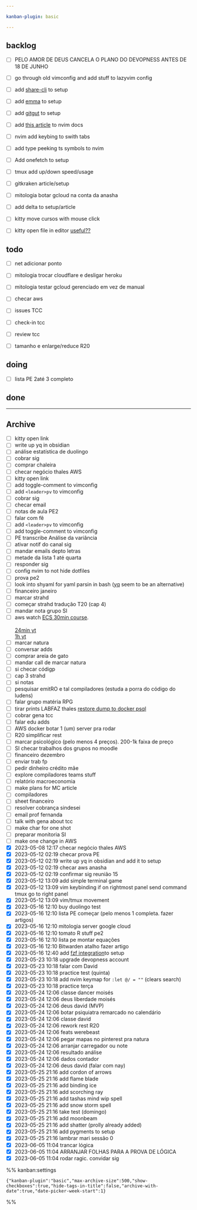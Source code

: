 ```yaml
---

kanban-plugin: basic

---
```


## backlog

- [ ] PELO AMOR DE DEUS CANCELA O PLANO DO DEVOPNESS ANTES DE 18 DE JUNHO
- [ ] go through old vimconfig and add stuff to lazyvim config
- [ ] add [share-cli](https://github.com/marionebl/share-cli) to setup
- [ ] add [emma](https://github.com/maticzav/emma-cli) to setup
- [ ] add [gitgut](https://github.com/GitGud-org/GitGud) to setup
- [ ] add [this article](https://alpha2phi.medium.com/neovim-for-beginners-lua-autocmd-and-keymap-functions-3bdfe0bebe42) to nvim docs
- [ ] nvim add keybing to swith tabs
- [ ] add type peeking ts symbols to nvim
- [ ] Add onefetch to setup
- [ ] tmux add up/down speed/usage
- [ ] gitkraken article/setup
- [ ] mitologia botar gcloud na conta da anasha
- [ ] add delta to setup/article
- [ ] kitty move cursos with mouse click
- [ ] kitty open file in editor [useful??](https://github.com/kovidgoyal/kitty/discussions/5731)


## todo

- [ ] net adicionar ponto
- [ ] mitologia trocar cloudflare e desligar heroku
- [ ] mitologia testar gcloud gerenciado em vez de manual
- [ ] checar aws
- [ ] issues TCC
- [ ] check-in tcc
- [ ] review tcc
- [ ] tamanho e enlarge/reduce R20


## doing

- [ ] lista PE 2até 3 completo


## done



***

## Archive

- [ ] kitty open link
- [ ] write up yq in obsidian
- [ ] análise estatística de duolingo
- [ ] cobrar sig
- [ ] comprar chaleira
- [ ] checar negócio thales AWS
- [ ] kitty open link
- [ ] add toggle-comment to vimconfig
- [ ] add `<leader>pv` to vimconfig
- [ ] cobrar sig
- [ ] checar email
- [ ] notas de aula PE2
- [ ] falar com fê
- [ ] add `<leader>pv` to vimconfig
- [ ] add toggle-comment to vimconfig
- [ ] PE transcribe Análise da variância
- [ ] ativar notif do canal sig
- [ ] mandar emails depto letras
- [ ] metade da lista 1 até quarta
- [ ] responder sig
- [ ] config nvim to not hide dotfiles
- [ ] prova pe2
- [ ] look into shyaml for yaml parsin in bash ([yq](https://github.com/mikefarah/yq#readme) seem to be an alternative)
- [ ] financeiro janeiro
- [ ] marcar strahd
- [ ] começar strahd tradução T20 (cap 4)
- [ ] mandar nota grupo SI
- [ ] aws watch [ECS 30min course](https://explore.skillbuilder.aws/learn/course/13597/play/60846/getting-started-with-amazon-elastic-container-service-v010100).<br><br>[24min yt](https://www.youtube.com/watch?v=_W2YeFfOvms)<br>[1h yt](https://www.youtube.com/watch?v=esISkPlnxL0)
- [ ] marcar natura
- [ ] conversar adds
- [ ] comprar areia de gato
- [ ] mandar call de marcar natura
- [ ] si checar códigp
- [ ] cap 3 strahd
- [ ] si notas
- [ ] pesquisar emitRO e tal compiladores (estuda a porra do código do ludens)
- [ ] falar grupo matéria RPG
- [ ] tirar prints LABFAZ thales [restore dump to docker psql](https://stackoverflow.com/questions/24718706/backup-restore-a-dockerized-postgresql-database)
- [ ] cobrar gena tcc
- [ ] falar edu adds
- [ ] AWS docker botar 1 (um) server pra rodar
- [ ] R20 simplificar rest
- [ ] marcar psicológico (pelo menos 4 preços). 200-1k faixa de preço
- [ ] SI checar trabalhos dos grupos no moodle
- [ ] financeiro dezembro
- [ ] enviar trab fp
- [ ] pedir dinheiro crédito mãe
- [ ] explore compiladores teams stuff
- [ ] relatório macroeconomia
- [ ] make plans for MC article
- [ ] compiladores
- [ ] sheet financeiro
- [ ] resolver cobrança sindesei
- [ ] email prof fernanda
- [ ] talk with gena about tcc
- [ ] make char for one shot
- [ ] preparar monitoria SI
- [ ] make one change in AWS
- [x] 2023-05-08 12:17 checar negócio thales AWS
- [x] 2023-05-12 02:19 checar prova PE
- [x] 2023-05-12 02:19 write up yq in obsidian and add it to setup
- [x] 2023-05-12 02:19 checar aws anasha
- [x] 2023-05-12 02:19 confirmar sig reunião 15
- [x] 2023-05-12 13:09 add simple terminal game
- [x] 2023-05-12 13:09 vim keybinding if on rightmost panel send command tmux go to right panel
- [x] 2023-05-12 13:09 vim/tmux movement
- [x] 2023-05-16 12:10 buy duolingo test
- [x] 2023-05-16 12:10 lista PE começar (pelo menos 1 completa. fazer artigos)
- [x] 2023-05-16 12:10 mitologia server google cloud
- [x] 2023-05-16 12:10 tomato R stuff pe2
- [x] 2023-05-16 12:10 lista pe montar equações
- [x] 2023-05-16 12:10 <C-S-l> Bitwarden atalho fazer artigo
- [x] 2023-05-16 12:40 add [fzf integration](https://www.tomshardware.com/how-to/fuzzy-search-linux)to setup
- [x] 2023-05-23 10:18 upgrade devopness account
- [x] 2023-05-23 10:18 falar com David
- [x] 2023-05-23 10:18 practice test (quinta)
- [x] 2023-05-23 10:18 add nvim keymap for `:let @/ = ""` (clears search)
- [x] 2023-05-23 10:18 practice terça
- [x] 2023-05-24 12:06 classe dancer moisés
- [x] 2023-05-24 12:06 deus liberdade moisés
- [x] 2023-05-24 12:06 deus david (MVP)
- [x] 2023-05-24 12:06 botar psiquiatra remarcado no calendário
- [x] 2023-05-24 12:06 classe david
- [x] 2023-05-24 12:06 rework rest R20
- [x] 2023-05-24 12:06 feats werebeast
- [x] 2023-05-24 12:06 pegar mapas no pinterest pra natura
- [x] 2023-05-24 12:06 arranjar carregador ou note
- [x] 2023-05-24 12:06 resultado análise
- [x] 2023-05-24 12:06 dados contador
- [x] 2023-05-24 12:06 deus david (falar com nay)
- [x] 2023-05-25 21:16 add cordon of arrows
- [x] 2023-05-25 21:16 add flame blade
- [x] 2023-05-25 21:16 add binding ice
- [x] 2023-05-25 21:16 add scorching ray
- [x] 2023-05-25 21:16 add tashas mind wip spell
- [x] 2023-05-25 21:16 add snow storm spell
- [x] 2023-05-25 21:16 take test (domingo)
- [x] 2023-05-25 21:16 add moonbeam
- [x] 2023-05-25 21:16 add shatter (prolly already added)
- [x] 2023-05-25 21:16 add pygments to setup
- [x] 2023-05-25 21:16 lambrar mari sessão 0
- [x] 2023-06-05 11:04 trancar lógica
- [x] 2023-06-05 11:04 ARRANJAR FOLHAS PARA A PROVA DE LÓGICA
- [x] 2023-06-05 11:04 rodar ragic. convidar sig

%% kanban:settings
```
{"kanban-plugin":"basic","max-archive-size":500,"show-checkboxes":true,"hide-tags-in-title":false,"archive-with-date":true,"date-picker-week-start":1}
```
%%